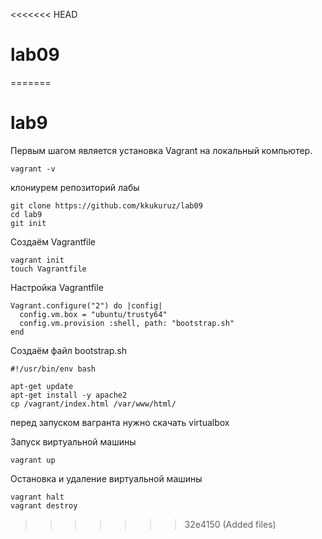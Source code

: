 <<<<<<< HEAD
# lab09
=======
# lab9


Первым шагом является установка Vagrant на локальный компьютер.
```
vagrant -v
```

клониурем репозиторий лабы
```
git clone https://github.com/kkukuruz/lab09
cd lab9
git init
```

Создаём Vagrantfile
```
vagrant init
touch Vagrantfile
```

Настройка Vagrantfile

```
Vagrant.configure("2") do |config|
  config.vm.box = "ubuntu/trusty64"
  config.vm.provision :shell, path: "bootstrap.sh"
end
```


Создаём файл bootstrap.sh


```
#!/usr/bin/env bash

apt-get update
apt-get install -y apache2
cp /vagrant/index.html /var/www/html/
```
перед запуском вагранта нужно скачать virtualbox


Запуск виртуальной машины


```
vagrant up
```




Oстановка и удаление виртуальной машины


```
vagrant halt
vagrant destroy
```
>>>>>>> 32e4150 (Added files)
